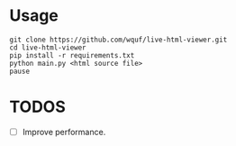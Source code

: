 # Usage
```shell
git clone https://github.com/wquf/live-html-viewer.git
cd live-html-viewer
pip install -r requirements.txt
python main.py <html source file>
pause
```

# TODOS
- [ ] Improve performance.
